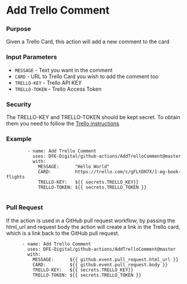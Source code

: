 # Add Trello Comment

### Purpose
Given a Trello Card, this action will add a new comment to the card 

### Input Parameters
* `MESSAGE`      -  Text you want in the comment
* `CARD`         -  URL to Trello Card you wish to add the comment too
* `TRELLO-KEY`   -  Trello API KEY 
* `TRELLO-TOKEN` -  Trello Access Token 

### Security 
The TRELLO-KEY and TRELLO-TOKEN should be kept secret.
To obtain them you need to follow the [Trello instructions](https://developer.atlassian.com/cloud/trello/guides/rest-api/api-introduction/)

### Example
```       
        - name: Add Trello Comment
          uses: DFE-Digital/github-actions/AddTrelloComment@master
          with:
            MESSAGE:      "Hello World"
            CARD:         https://trello.com/c/gFLtDH7X/1-eg-book-flights            
            TRELLO-KEY:   ${{ secrets.TRELLO_KEY}}
            TRELLO-TOKEN: ${{ secrets.TRELLO_TOKEN }}
                    
```
### Pull Request
If the action is used in a GitHub pull request workflow, by passing the html_url and request body the action will create a link in the Trello card, which is a link back to the GitHub pull request.

```
      - name: Add Trello Comment
        uses: DFE-Digital/github-actions/AddTrelloComment@master
        with:
          MESSAGE:      ${{ github.event.pull_request.html_url }} 
          CARD:         ${{ github.event.pull_request.body }}           
          TRELLO-KEY:   ${{ secrets.TRELLO_KEY}}
          TRELLO-TOKEN: ${{ secrets.TRELLO_TOKEN }}
```          
